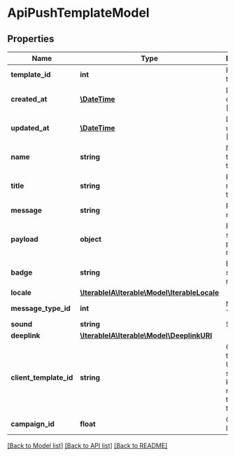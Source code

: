 # ApiPushTemplateModel

## Properties
Name | Type | Description | Notes
------------ | ------------- | ------------- | -------------
**template_id** | **int** | Push template ID | 
**created_at** | [**\DateTime**](\DateTime.md) | Date created [Read only] | [optional] 
**updated_at** | [**\DateTime**](\DateTime.md) | Date last updated [Read only] | [optional] 
**name** | **string** | Name of the template | [optional] 
**title** | **string** | Push message title | [optional] 
**message** | **string** | Push message | [optional] 
**payload** | **object** | Payload to send with push notification | [optional] 
**badge** | **string** | Badge to set for push notification | [optional] 
**locale** | [**\IterableIA\Iterable\Model\IterableLocale**](IterableLocale.md) |  | [optional] 
**message_type_id** | **int** | Message Type Id | [optional] 
**sound** | **string** | Sound | [optional] 
**deeplink** | [**\IterableIA\Iterable\Model\DeeplinkURI**](DeeplinkURI.md) |  | [optional] 
**client_template_id** | **string** | Client template Id. Used as a secondary key to reference the template | [optional] 
**campaign_id** | **float** | Campaign ID | [optional] 

[[Back to Model list]](../../README.md#documentation-for-models) [[Back to API list]](../../README.md#documentation-for-api-endpoints) [[Back to README]](../../README.md)

